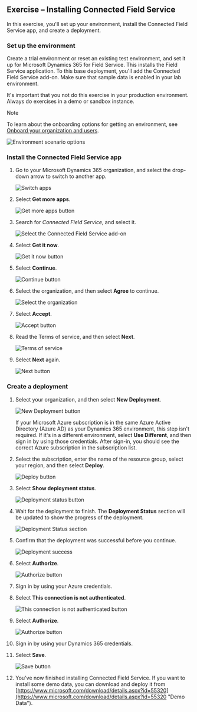 ## Exercise – Installing Connected Field Service

In this exercise, you'll set up your environment, install the Connected Field Service app, and create a deployment.

### Set up the environment

Create a trial environment or reset an existing test environment, and set it up for Microsoft Dynamics 365 for Field Service. This installs the Field Service application. To this base deployment, you'll add the Connected Field Service add-on. Make sure that sample data is enabled in your lab environment.

It's important that you not do this exercise in your production environment. Always do exercises in a demo or sandbox instance.

> [!NOTE]
> To learn about the onboarding options for getting an environment, see [Onboard your organization and users](https://docs.microsoft.com/dynamics365/customer-engagement/admin/onboard-your-organization-and-users-to-dynamics-365-online "Getting an Environment").

![Environment scenario options](../media/1-gs-unit3.png)

### Install the Connected Field Service app

1. Go to your Microsoft Dynamics 365 organization, and select the drop-down arrow to switch to another app.

    ![Switch apps](../media/2-gs-unit3.png)

2. Select **Get more apps**.

    ![Get more apps button](../media/3-gs-unit3.png)

3. Search for *Connected Field Service*, and select it.

    ![Select the Connected Field Service add-on](../media/4-gs-unit3.png)

4. Select **Get it now**.

    ![Get it now button](../media/5-gs-unit3.png)

5. Select **Continue**.

    ![Continue button](../media/6-gs-unit3.png)

6. Select the organization, and then select **Agree** to continue.

    ![Select the organization](../media/7-gs-unit3.png)

7. Select **Accept**.

    ![Accept button](../media/8-gs-unit3.png)

8. Read the Terms of service, and then select **Next**.

    ![Terms of service](../media/9-gs-unit3.png)

9. Select **Next** again.

    ![Next button](../media/10-gs-unit3.png)

### Create a deployment

1. Select your organization, and then select **New Deployment**.

    ![New Deployment button](../media/11-gs-unit3.png)

    If your Microsoft Azure subscription is in the same Azure Active Directory (Azure AD) as your Dynamics 365 environment, this step isn't required. If it's in a different environment, select **Use Different**, and then sign in by using those credentials. After sign-in, you should see the correct Azure subscription in the subscription list.

2.	Select the subscription, enter the name of the resource group, select your region, and then select **Deploy**.

    ![Deploy button](../media/12-gs-unit3.png)

3. Select **Show deployment status**.

    ![Deployment status button](../media/13-gs-unit3.png)

4. Wait for the deployment to finish. The **Deployment Status** section will be updated to show the progress of the deployment.

    ![Deployment Status section](../media/14-gs-unit3.png)

5. Confirm that the deployment was successful before you continue.

    ![Deployment success](../media/15-gs-unit3.png)

6. Select **Authorize**.

    ![Authorize button](../media/16-gs-unit3.png)

7. Sign in by using your Azure credentials.
8. Select **This connection is not authenticated**.

    ![This connection is not authenticated button](../media/17-gs-unit3.png)

9. Select **Authorize**.

    ![Authorize button](../media/18-gs-unit3.png)

10. Sign in by using your Dynamics 365 credentials.
11. Select **Save**.

    ![Save button](../media/19-gs-unit3.png)

12.	You've now finished installing Connected Field Service. If you want to install some demo data, you can download and deploy it from [https://www.microsoft.com/download/details.aspx?id=55320](https://www.microsoft.com/download/details.aspx?id=55320 "Demo Data").
